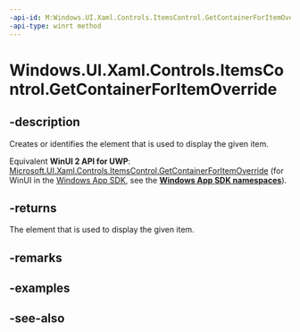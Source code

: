 ```yaml
---
-api-id: M:Windows.UI.Xaml.Controls.ItemsControl.GetContainerForItemOverride
-api-type: winrt method
---
```


<!-- Method syntax
virtual protected Windows.UI.Xaml.DependencyObject GetContainerForItemOverride()
-->

# Windows.UI.Xaml.Controls.ItemsControl.GetContainerForItemOverride

## -description
Creates or identifies the element that is used to display the given item.

Equivalent **WinUI 2 API for UWP**: [Microsoft.UI.Xaml.Controls.ItemsControl.GetContainerForItemOverride](/windows/winui/api/microsoft.ui.xaml.controls.itemscontrol.getcontainerforitemoverride) (for WinUI in the [Windows App SDK](/windows/apps/windows-app-sdk/), see the **[Windows App SDK namespaces](/windows/windows-app-sdk/api/winrt/)**).

## -returns
The element that is used to display the given item.

## -remarks

## -examples

## -see-also
